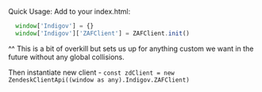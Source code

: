 Quick Usage: 
Add to your index.html:
```javascript
  window['Indigov'] = {}
  window['Indigov']['ZAFClient'] = ZAFClient.init()
```

^^ This is a bit of overkill but sets us up for anything custom we want in the future without any global collisions.

Then instantiate new client - `const zdClient = new ZendeskClientApi((window as any).Indigov.ZAFClient)`